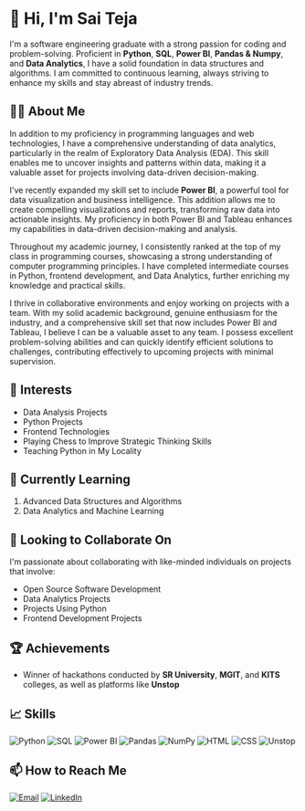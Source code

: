 # 👋 Hi, I'm Sai Teja

I'm a software engineering graduate with a strong passion for coding and problem-solving. Proficient in **Python**, **SQL**, **Power BI**, **Pandas & Numpy**, and **Data Analytics**, I have a solid foundation in data structures and algorithms. I am committed to continuous learning, always striving to enhance my skills and stay abreast of industry trends.

## 👨‍💻 About Me

In addition to my proficiency in programming languages and web technologies, I have a comprehensive understanding of data analytics, particularly in the realm of Exploratory Data Analysis (EDA). This skill enables me to uncover insights and patterns within data, making it a valuable asset for projects involving data-driven decision-making.

I've recently expanded my skill set to include **Power BI**, a powerful tool for data visualization and business intelligence. This addition allows me to create compelling visualizations and reports, transforming raw data into actionable insights. My proficiency in both Power BI and Tableau enhances my capabilities in data-driven decision-making and analysis.

Throughout my academic journey, I consistently ranked at the top of my class in programming courses, showcasing a strong understanding of computer programming principles. I have completed intermediate courses in Python, frontend development, and Data Analytics, further enriching my knowledge and practical skills.

I thrive in collaborative environments and enjoy working on projects with a team. With my solid academic background, genuine enthusiasm for the industry, and a comprehensive skill set that now includes Power BI and Tableau, I believe I can be a valuable asset to any team. I possess excellent problem-solving abilities and can quickly identify efficient solutions to challenges, contributing effectively to upcoming projects with minimal supervision.

## 👀 Interests

- Data Analysis Projects
- Python Projects
- Frontend Technologies
- Playing Chess to Improve Strategic Thinking Skills
- Teaching Python in My Locality

## 🌱 Currently Learning

1. Advanced Data Structures and Algorithms
2. Data Analytics and Machine Learning

## 💞️ Looking to Collaborate On

I'm passionate about collaborating with like-minded individuals on projects that involve:
- Open Source Software Development
- Data Analytics Projects
- Projects Using Python
- Frontend Development Projects

## 🏆 Achievements

- Winner of hackathons conducted by **SR University**, **MGIT**, and **KITS** colleges, as well as platforms like **Unstop**

## 📈 Skills

![Python](https://img.shields.io/badge/-Python-3776AB?logo=python&logoColor=white&style=flat)
![SQL](https://img.shields.io/badge/-SQL-4479A1?logo=postgresql&logoColor=white&style=flat)
![Power BI](https://img.shields.io/badge/-Power%20BI-F2C811?logo=power-bi&logoColor=black&style=flat)
![Pandas](https://img.shields.io/badge/-Pandas-150458?logo=pandas&logoColor=white&style=flat)
![NumPy](https://img.shields.io/badge/-NumPy-013243?logo=numpy&logoColor=white&style=flat)
![HTML](https://img.shields.io/badge/-HTML5-E34F26?logo=html5&logoColor=white&style=flat)
![CSS](https://img.shields.io/badge/-CSS3-1572B6?logo=css3&logoColor=white&style=flat)
![Unstop](https://img.shields.io/badge/-Unstop-FF6F61?logoColor=white&style=flat)

## 📫 How to Reach Me

[![Email](https://img.shields.io/badge/Email-D14836?logo=gmail&logoColor=white&style=flat)](mailto:saitejathatikonda1@gmail.com)
[![LinkedIn](https://img.shields.io/badge/LinkedIn-0077B5?logo=linkedin&logoColor=white&style=flat)](https://www.linkedin.com/in/sai-teja-thatikonda-876188235)

<!---
28sai/28sai is a ✨ special ✨ repository because its `README.md` (this file) appears on your GitHub profile.
You can click the Preview link to take a look at your changes.
--->
